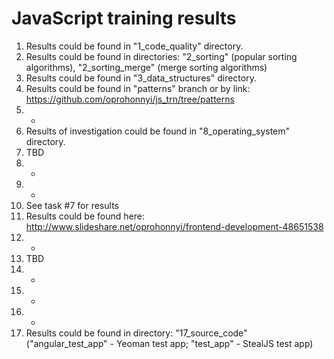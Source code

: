 # JavaScript training results

1. Results could be found in "1_code_quality" directory.
2. Results could be found in directories: "2_sorting" (popular sorting algorithms), "2_sorting_merge" (merge sorting algorithms)
3. Results could be found in "3_data_structures" directory.
4. Results could be found in "patterns" branch or by link: https://github.com/oprohonnyi/js_trn/tree/patterns
5. -
6. Results of investigation could be found in "8_operating_system" directory.
7. TBD
8. -
9. -
10. See task #7 for results
11. Results could be found here: http://www.slideshare.net/oprohonnyi/frontend-development-48651538
12. -
13. TBD
14. -
15. -
16. -
17. Results could be found in directory: "17_source_code" ("angular_test_app" - Yeoman test app; "test_app" - StealJS test app)
